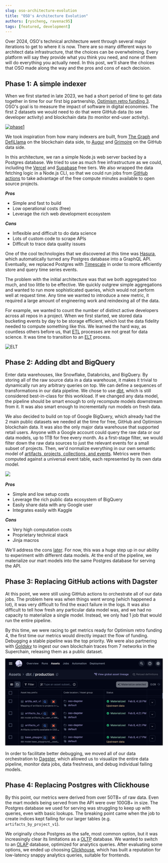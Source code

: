 ```yaml
---
slug: oso-architecture-evolution
title: "OSO's Architecture Evolution"
authors: [ryscheng, ravenac95]
tags: [featured, development]
---
```


Over 2024, OSO's technical architecture went through several major
iterations to get to where it is now.
There are so many different ways to architect data infrastructure,
that the choices can be overwhelming.
Every platform will say they provide what you think you need,
and none of them will do everything you actually need.
In this post, we'll share the choices that OSO made along the way
and the pros and cons of each decision.

<!-- truncate -->

## Phase 1: A simple indexer

When we first started in late 2023, we had a short period of time to
get data together in time for our first big partnership,
[Optimism retro funding 3](../../blog/retropgf3-ecosystem-analysis/).
OSO's goal is to measure the impact of software in digital economies.
The first 2 datasets we would need to do that were
GitHub data (to see developer activity)
and blockchain data (to monitor end-user activity).

[![phase1](https://mermaid.ink/img/pako:eNqdU9uO2jAQ_RXLT6ASWmADNA-VtqyqrtSybNndSm364CQDuE3s1BcuRfz7juPAcmlf6jwkmTmeM3NmZktTmQGNaBAEsTDc5BCRmOIjKkssZrlcpQumDHl4HwuCR9tkrli5IKVNcp5-j-l1aqTSpDGWIoD1gllt-BKaMf3hb7hjNSiN2Ef3PvFksHSOG1hCLstzLxMs32hTIZhhZJpywETRcoCByPxHxUGCACt44rAir8m9BbWJKdreEanlChKPdJweOJLCKJ5YA8RJ8R_YVLFVDsqD9-n6C1-sIL8xBQ76JTAruceeyYkuLPKuBEGm0qoUyF2CBS0x9LEgPoKPf1xehuokTINr2h57iD1TmDrqhAQf6k_iYvMUTuWuGbB4hH6FhLCyxCYzw6UgjSfAtPJXY1ib9k_d_NtNzM1NxOSW-NxJ4yPTVrHmP2guCzmW6KS9L5q5U8uOZCOcN1mQW5HB2hGOsTcX6dVwT3edZcRN04V0h5msLa4hnx4mFdj9k8ZEajNXcBb9MIi0RQtQBeMZLtXWmWNqFlDgsLjFypj65ZZrhzhmjZxuREojoyy0qJJ2vqDRjOUa_2yJOcANZ9jA4mAtmfgmZbG_AhnHzfvsV7ja5BadK8ddh8SMQI2kFYZG3X5YBaDRlq5pNOi0w1541Q3D4WBw1e13WnRDo7DXDt8Oh_0eOjr9zqCza9E_FeOb9nAQ7p4B59RJfQ?type=png)](https://mermaid.live/edit#pako:eNqdU9uO2jAQ_RXLT6ASWmADNA-VtqyqrtSybNndSm364CQDuE3s1BcuRfz7juPAcmlf6jwkmTmeM3NmZktTmQGNaBAEsTDc5BCRmOIjKkssZrlcpQumDHl4HwuCR9tkrli5IKVNcp5-j-l1aqTSpDGWIoD1gllt-BKaMf3hb7hjNSiN2Ef3PvFksHSOG1hCLstzLxMs32hTIZhhZJpywETRcoCByPxHxUGCACt44rAir8m9BbWJKdreEanlChKPdJweOJLCKJ5YA8RJ8R_YVLFVDsqD9-n6C1-sIL8xBQ76JTAruceeyYkuLPKuBEGm0qoUyF2CBS0x9LEgPoKPf1xehuokTINr2h57iD1TmDrqhAQf6k_iYvMUTuWuGbB4hH6FhLCyxCYzw6UgjSfAtPJXY1ib9k_d_NtNzM1NxOSW-NxJ4yPTVrHmP2guCzmW6KS9L5q5U8uOZCOcN1mQW5HB2hGOsTcX6dVwT3edZcRN04V0h5msLa4hnx4mFdj9k8ZEajNXcBb9MIi0RQtQBeMZLtXWmWNqFlDgsLjFypj65ZZrhzhmjZxuREojoyy0qJJ2vqDRjOUa_2yJOcANZ9jA4mAtmfgmZbG_AhnHzfvsV7ja5BadK8ddh8SMQI2kFYZG3X5YBaDRlq5pNOi0w1541Q3D4WBw1e13WnRDo7DXDt8Oh_0eOjr9zqCza9E_FeOb9nAQ7p4B59RJfQ)

We took inspiration from how many indexers are built,
from [The Graph](https://thegraph.com/)
and [DefiLlama](https://defillama.com/) on the
blockchain data side,
to [Augur](https://github.com/chaoss/augur)
and [Grimoire](https://github.com/chaoss/grimoirelab)
on the GitHub data side.

In this architecture, we ran a simple
Node.js web server backed by a Postgres database.
We tried to use as much free infrastructure as we could,
including the [Vercel](https://vercel.com/) and
[Supabase](https://supabase.com/) free tiers.
We also wrapped the data fetching logic in a Node.js CLI,
so that we could run jobs from [GitHub actions](https://github.com/features/actions)
to take advantage of the free compute minutes available to open source projects.

**_Pros_**

- Simple and fast to build
- Low operational costs (free)
- Leverage the rich web development ecosystem

**_Cons_**

- Inflexible and difficult to do data science
- Lots of custom code to scrape APIs
- Difficult to trace data quality issues

One of the cool technologies that we discovered at this time
was [Hasura](https://hasura.io/),
which automatically turned any Postgres database into a GraphQL API.
Eventually, we replaced Postgres with
[Timescale](https://www.timescale.com/)
in order to more efficiently store and query time series events.

The problem with the initial architecture was that we
both aggregated too much, and too little to be effective.
We quickly outgrew simple aggregations
and wanted to run more sophisticated queries, which would not
perform well at request time.
Any time we wanted to introduce a new metric, it required
a large amount of engineering work and reindexing all of the data.

For example, we wanted to count the number of distinct active developers
across all repos in a project.
When we first started, we stored data bucketing events by day to be
storage efficient, which lost the data fidelity needed to compute something like this.
We learned the hard way, as countless others before us,
that [ETL](https://en.wikipedia.org/wiki/Extract%2C_transform%2C_load)
processes are not great for data science.
It was time to transition to an
[ELT](https://aws.amazon.com/compare/the-difference-between-etl-and-elt/) process.

![ELT](https://images.ctfassets.net/xnqwd8kotbaj/62wFnQhpt5STjuOyNPogDa/b1436e9c5a8f18219e6db93b7d55d5d2/data-pipeline_glossary.png)

## Phase 2: Adding dbt and BigQuery

Enter data warehouses, like Snowflake, Databricks, and BigQuery.
By storing all of the raw source data in a data warehouse,
it makes it trivial to dynamically run any arbitrary queries on top.
We can define a sequences of transformations in our data pipeline.
We chose to use [dbt](https://www.getdbt.com/),
which is still considered best-in-class for this workload.
If we changed any data model, the pipeline should be smart enough
to only recompute models downstream from it.
It was also smart enough to incrementally run models on fresh data.

We also decided to build on top of Google BigQuery,
which already had the 2 main public datasets we needed at the time for free,
GitHub and Optimism blockchain data.
It was also the only major data warehouse that supported retail users.
Anyone with a Google account could query the raw data or our data models,
up to 1TB for free every month.
As a first-stage filter, we would filter down the raw data sources
to just the relevant events for a small subset of projects.
Then, we'd normalize everything in our own semantic model
of [artifacts, projects, collections, and events](../../docs/references/).
Metrics were then computed against a universal event table,
each represented by its own data model.

[![](https://mermaid.ink/img/pako:eNp9VNty2jAQ_RWNnmAKtE5ioH7oTBPaaTu5kJKmM437INsbW62RXF1CSIZ_z8oyJgFS8YC8Oquze3a1jzSVGdCI9vv9WBhuSohITPEnakssbku5SAumDLk6jgXBpW2SK1YVpLJJydObmH5MjVSadM6l6MN9waw2_A66Mf3tPdyyGpRG7A_3_-Ikgzt3MGGGkU8i5wK2EUywcqlNi5qlHDBYtLQwEJnf1Dyk38csrjksyFtyaUEtY4q2D0RquYDEIx2vB24hWMU9Ys3rUSdSGMUTa4DMLk8beCrnFVoSZtJin9N3K8g_vJ6DbjwWTEEhMUwP39IU6THLiwoEmUmrUiAXCWZ0B6pOdaPJpgq8ghJFC9bqTBvDCwndkiotQBvFDJfCwb_J5KWRdCYs1wZUd8e5Dfum0_C0FtI55nmtIbp1t_yeC3TTSE0qJVPQum6aLDG7bM-9vJBnDMPirOQPsF_InUC939RTvVqutnk2n74Fdlsjw6wT9pxvi2s3xo3LnsrdKuwo5EZZPjdb4mrNU9C7xas7F6E_ISGsqvDlNSW7BmyT8s053JvBH93d54npuGc6_Up8L5HOF6atYt1XaP7_LNqH2yTnOuLi9GpKJo2BdKZSm1yB3mqI9pVuOn-zw0Pao3NQc8YzHEmPzhxTU8Ac5XRjKWPqrxtNK8Qxa-RsKVIaGWWhR5W0eUGjW1Zq_LIVBgcTzlDpeWutmPgl5XztAhnHuXXmB2A9B3s0V467uRIjAnUirTA0Cg6C-gIaPdJ7Go2CQXgYHh2E4Xg0OjoY4uGSRuHhIHw_Hg8P8SAYBqNg1aMPNeO7wXgUrp4A-sasPA?type=png)](https://mermaid.live/edit#pako:eNp9VNty2jAQ_RWNnmAKtE5ioH7oTBPaaTu5kJKmM437INsbW62RXF1CSIZ_z8oyJgFS8YC8Oquze3a1jzSVGdCI9vv9WBhuSohITPEnakssbku5SAumDLk6jgXBpW2SK1YVpLJJydObmH5MjVSadM6l6MN9waw2_A66Mf3tPdyyGpRG7A_3_-Ikgzt3MGGGkU8i5wK2EUywcqlNi5qlHDBYtLQwEJnf1Dyk38csrjksyFtyaUEtY4q2D0RquYDEIx2vB24hWMU9Ys3rUSdSGMUTa4DMLk8beCrnFVoSZtJin9N3K8g_vJ6DbjwWTEEhMUwP39IU6THLiwoEmUmrUiAXCWZ0B6pOdaPJpgq8ghJFC9bqTBvDCwndkiotQBvFDJfCwb_J5KWRdCYs1wZUd8e5Dfum0_C0FtI55nmtIbp1t_yeC3TTSE0qJVPQum6aLDG7bM-9vJBnDMPirOQPsF_InUC939RTvVqutnk2n74Fdlsjw6wT9pxvi2s3xo3LnsrdKuwo5EZZPjdb4mrNU9C7xas7F6E_ISGsqvDlNSW7BmyT8s053JvBH93d54npuGc6_Up8L5HOF6atYt1XaP7_LNqH2yTnOuLi9GpKJo2BdKZSm1yB3mqI9pVuOn-zw0Pao3NQc8YzHEmPzhxTU8Ac5XRjKWPqrxtNK8Qxa-RsKVIaGWWhR5W0eUGjW1Zq_LIVBgcTzlDpeWutmPgl5XztAhnHuXXmB2A9B3s0V467uRIjAnUirTA0Cg6C-gIaPdJ7Go2CQXgYHh2E4Xg0OjoY4uGSRuHhIHw_Hg8P8SAYBqNg1aMPNeO7wXgUrp4A-sasPA)

**_Pros_**

- Simple and low setup costs
- Leverage the rich public data ecosystem of BigQuery
- Easily share data with any Google user
- Integrates easily with Kaggle

**_Cons_**

- Very high computation costs
- Proprietary technical stack
- Jinja macros

We'll address the cons
[later](#phase-6-replacing-dbtbigquery-with-sqlmeshtrinoiceberg).
For now, this was a huge step up in our ability
to experiment with different data models.
At the end of the pipeline, we materialize our
mart models into the same Postgres database for serving the API.

## Phase 3: Replacing GitHub actions with Dagster

At this point, we were still using GitHub actions
to orchestrate all of our data jobs.
The problem here was when things went wrong (which happened a lot),
it was very difficult to find the exact failure in the logs.
It was also difficult to tell how fresh any particular data model was,
and we had no capacity to materialize a single model.
Instead, we only had 1 job that would run the entire pipeline.

By this time, we were racing to get metrics ready for Optimism retro funding 4,
the first time our metrics would directly impact the flow of funding.
Debugging a stable pipeline was the top priority.
We were also partnering with [Goldsky](https://goldsky.com/)
to ingest our own blockchain traces from 7 networks in the Superchain,
releasing them as a public dataset.

![dagster](./dagster_assets.png)

In order to facilitate better debugging,
we moved all of our data orchestration to
[Dagster](https://dagster.io/),
which allowed us to visualize the entire data pipeline,
monitor data jobs, data freshness, and debug individual failing models.

## Phase 4: Replacing Postgres with Clickhouse

By this point, our metrics were derived from over 50TB+ of raw data.
Even the mart models being served from the API were over 100GB+ in size.
The Postgres database we used for serving was struggling to keep up with queries,
even with basic lookups.
The breaking point came when the job to create indices kept failing
for our larger tables (e.g. `artifacts_by_project_v1`).

We originally chose Postgres as the safe, most common option,
but it was increasingly clear its limitations as a
[OLTP](https://en.wikipedia.org/wiki/Online_transaction_processing)
database. We wanted to switch to an
[OLAP](https://en.wikipedia.org/wiki/Online_analytical_processing)
database, optimized for analytics queries.
After evaluating some options,
we ended up choosing [Clickhouse](https://clickhouse.com/),
which has built a reputation for low-latency snappy
analytics queries, suitable for frontends.
